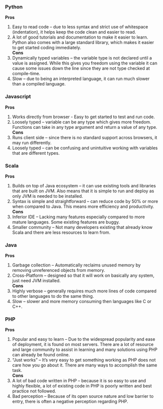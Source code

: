 ### Python  
**Pros**  
1.	Easy to read code – due to less syntax and strict use of whitespace (indentation), it helps keep the code clean and easier to read.  
2.	A lot of good tutorials and documentation to make it easier to learn. Python also comes with a large standard library, which makes it easier to get started coding immediately.  
**Cons**  
1.	Dynamically typed variables – the variable type is not declared until a value is assigned. While this gives you freedom using the variable it can cause some issues down the line since they are not type checked at compile-time.  
2. Slow – due to being an interpreted language, it can run much slower than a compiled language.  
### Javascript  
**Pros**  
1.	Works directly from browser - Easy to get started to test and run code.  
2.	Loosely typed – variable can be any type which gives more freedom. Functions can take in any type argument and return a value of any type.  
**Cons**  
1.	Runs client side – since there is no standard support across browsers, it may run differently.  
2.	Loosely typed – can be confusing and unintuitive working with variables that are different types.  
### Scala  
**Pros**  
1.	Builds on top of Java ecosystem – it can use existing tools and libraries that are built on JVM. Also means that it is simple to run and deploy as only JVM is needed to be installed.  
2.	Syntax is simple and straightforward – can reduce code by 50% or more when compared to Java. This means more efficiency and productivity.  
**Cons**  
1.	Inferior IDE – Lacking many features especially compared to more mature languages. Some existing features are buggy.
2.	Smaller community – Not many developers existing that already know Scala and there are less resources to learn from.
### Java  
**Pros**  
1.	Garbage collection – Automatically reclaims unused memory by removing unreferenced objects from memory.  
2.	Cross-Platform – designed so that it will work on basically any system, just need JVM installed.  
**Cons**  
1.	Highly verbose – generally requires much more lines of code compared to other languages to do the same thing.  
2.	Slow – slower and more memory consuming then languages like C or C++.  
### PHP  
**Pros**  
1.	Popular and easy to learn – Due to the widespread popularity and ease of deployment, it is found on most servers. There are a lot of resource and large community to assist in learning and many solutions using PHP can already be found online.  
2.	“Just works” – It’s very easy to get something working as PHP does not care how you go about it. There are many ways to accomplish the same task.  
**Cons**  
1.	A lot of bad code written in PHP – because it is so easy to use and highly flexible, a lot of existing code in PHP is poorly written and best practice not followed.  
2.	Bad perception – Because of its open source nature and low barrier to entry, there is often a negative perception regarding PHP.  
